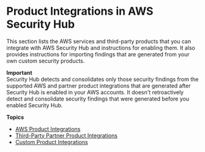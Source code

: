 # Product Integrations in AWS Security Hub<a name="securityhub-findings-providers"></a>

This section lists the AWS services and third\-party products that you can integrate with AWS Security Hub and instructions for enabling them\. It also provides instructions for importing findings that are generated from your own custom security products\.

**Important**  
Security Hub detects and consolidates only those security findings from the supported AWS and partner product integrations that are generated after Security Hub is enabled in your AWS accounts\. It doesn't retroactively detect and consolidate security findings that were generated before you enabled Security Hub\.

**Topics**
+ [AWS Product Integrations](securityhub-internal-providers.md)
+ [Third\-Party Partner Product Integrations](securityhub-partner-providers.md)
+ [Custom Product Integrations](securityhub-custom-providers.md)